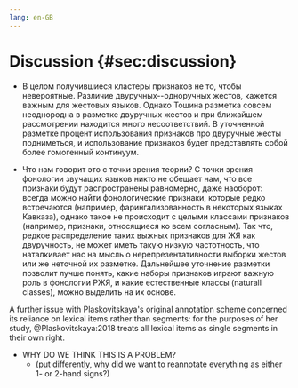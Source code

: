 ```yaml
---
lang: en-GB
---
```


# Discussion {#sec:discussion}

* В целом получившиеся кластеры признаков не то, чтобы невероятные. Различие двуручных--одноручных жестов, кажется важным для жестовых языков. Однако Тошина разметка совсем неоднородна в разметке двуручных жестов и при ближайшем рассмотрении находится много несоответствий. В уточненной разметке процент использования признаков про двуручные жесты подниметься, и использование признаков будет представлять собой более гомогенный континуум.

* Что нам говорит это с точки зрения теории? С точки зрения фонологии звучащих языков никто не обещает нам, что все признаки будут распространены равномерно, даже наоборот: всегда можно найти фонологические признаки, которые редко встречаются (например, фарингализованность в некоторых языках Кавказа), однако такое не происходит с целыми классами признаков (например, признаки, относящиеся ко всем согласным). Так что, редкое распределение таких выжных признаков для ЖЯ как двуручность, не может иметь такую низкую частотность, что наталкивает нас на мысль о нерепрезентативности выборки жестов или же неточной их разметке. Дальнейшее уточнение разметки позволит лучше понять, какие наборы признаков играют важную роль в фонологии РЖЯ, и какие естественные классы (naturall classes), можно выделить на их основе.

A further issue with Plaskovitskaya's original annotation scheme concerned its reliance on lexical items rather than segments: for the purposes of her study, @Plaskovitskaya:2018 treats all lexical items as single segments in their own right.

* WHY DO WE THINK THIS IS A PROBLEM?
    * (put differently, why did we want to reannotate everything as either 1- or 2-hand signs?)


